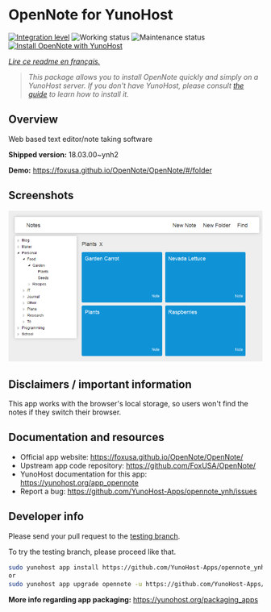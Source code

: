<!--
N.B.: This README was automatically generated by https://github.com/YunoHost/apps/tree/master/tools/README-generator
It shall NOT be edited by hand.
-->

# OpenNote for YunoHost

[![Integration level](https://dash.yunohost.org/integration/opennote.svg)](https://dash.yunohost.org/appci/app/opennote) ![Working status](https://ci-apps.yunohost.org/ci/badges/opennote.status.svg) ![Maintenance status](https://ci-apps.yunohost.org/ci/badges/opennote.maintain.svg)  
[![Install OpenNote with YunoHost](https://install-app.yunohost.org/install-with-yunohost.svg)](https://install-app.yunohost.org/?app=opennote)

*[Lire ce readme en français.](./README_fr.md)*

> *This package allows you to install OpenNote quickly and simply on a YunoHost server.
If you don't have YunoHost, please consult [the guide](https://yunohost.org/#/install) to learn how to install it.*

## Overview

Web based text editor/note taking software

**Shipped version:** 18.03.00~ynh2

**Demo:** https://foxusa.github.io/OpenNote/OpenNote/#/folder

## Screenshots

![Screenshot of OpenNote](./doc/screenshots/screenshot.png)

## Disclaimers / important information

This app works with the browser's local storage, so users won't find the notes if they switch their browser.

## Documentation and resources

* Official app website: <https://foxusa.github.io/OpenNote/OpenNote/>
* Upstream app code repository: <https://github.com/FoxUSA/OpenNote/>
* YunoHost documentation for this app: <https://yunohost.org/app_opennote>
* Report a bug: <https://github.com/YunoHost-Apps/opennote_ynh/issues>

## Developer info

Please send your pull request to the [testing branch](https://github.com/YunoHost-Apps/opennote_ynh/tree/testing).

To try the testing branch, please proceed like that.

``` bash
sudo yunohost app install https://github.com/YunoHost-Apps/opennote_ynh/tree/testing --debug
or
sudo yunohost app upgrade opennote -u https://github.com/YunoHost-Apps/opennote_ynh/tree/testing --debug
```

**More info regarding app packaging:** <https://yunohost.org/packaging_apps>
